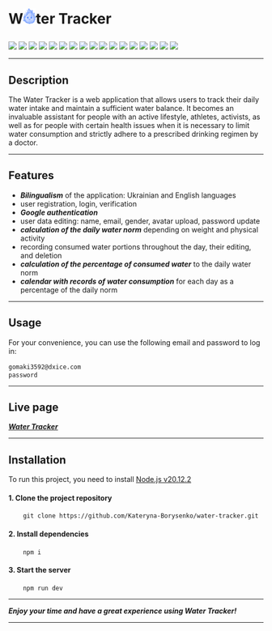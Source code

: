 # <p>W<img src="./public/logo.svg" width="25">ter Tracker</p>

<p>
    <a href="https://developer.mozilla.org/en-US/docs/Web/JavaScript"><img src="https://img.shields.io/badge/JavaScript-cyan" /></a>
    <a href="https://react.dev/"><img src="https://img.shields.io/badge/React-blue"  /></a>
    <a href="https://redux.js.org/"><img src="https://img.shields.io/badge/Redux-darkblue"  /></a>
    <a href="https://redux-toolkit.js.org/"><img src="https://img.shields.io/badge/reduxToolkit-steelblue" /></a>
    <a href="https://redux.js.org/usage/writing-logic-thunks"><img src="https://img.shields.io/badge/ReduxThunk-blue"  /></a>
    <a href="https://www.npmjs.com/package/cloudinary"><img src="https://img.shields.io/badge/cloudniry-cyan" /></a>
    <a href="https://axios-http.com/docs/intro"><img src="https://img.shields.io/badge/Axios-steelblue" /></a>
    <a href="https://www.npmjs.com/package/yup"><img src="https://img.shields.io/badge/Yup-darkblue"  /></a>
    <a href="https://ant.design/"><img src="https://img.shields.io/badge/Antd-blue"  /></a>
    <a href="https://www.npmjs.com/package/dayjs"><img src="https://img.shields.io/badge/dayjs-cyan" /></a>
    <a href="https://formik.org/docs/overview"><img src="https://img.shields.io/badge/formik-steelblue"  /></a>
    <a href="https://react.i18next.com/"><img src="https://img.shields.io/badge/reactI18next-darkblue" /></a>
    <a href="https://www.npmjs.com/package/redux-persist"><img src="https://img.shields.io/badge/reduxPersist-blue" /></a>
    <a href="https://www.npmjs.com/package/react-toastify"><img src="https://img.shields.io/badge/reactToastify-cyan"  /></a>
    <a href="https://www.npmjs.com/package/reselect"><img src="https://img.shields.io/badge/reselect-steelblue"  /></a>
    <a href="https://www.npmjs.com/package/react-spinners"><img src="https://img.shields.io/badge/reactSpinners-darkblue" /></a>
    <a href="https://www.npmjs.com/package/react-icons"><img src="https://img.shields.io/badge/reactIcons-blue"  /></a>
</p>

---

## Description

The Water Tracker is a web application that allows users to track their daily water intake and maintain a sufficient water balance. It becomes an invaluable assistant for people with an active lifestyle, athletes, activists, as well as for people with certain health issues when it is necessary to limit water consumption and strictly adhere to a prescribed drinking regimen by a doctor.

---

## Features

- **_Bilingualism_** of the application: Ukrainian and English languages
- user registration, login, verification
- **_Google authentication_**
- user data editing: name, email, gender, avatar upload, password update
- **_calculation of the daily water norm_** depending on weight and physical activity
- recording consumed water portions throughout the day, their editing, and deletion
- **_calculation of the percentage of consumed water_** to the daily water norm
- **_calendar with records of water consumption_** for each day as a percentage of the daily norm

---

## Usage

For your convenience, you can use the following email and password to log in:

```
gomaki3592@dxice.com
password
```

---

## Live page

**_<a href="water-tracker-pi.vercel.app">Water Tracker</a>_**

---

## Installation

To run this project, you need to install <a href="https://nodejs.org/en">Node.js v20.12.2</a>

#### 1. Clone the project repository

```
    git clone https://github.com/Kateryna-Borysenko/water-tracker.git
```

#### 2. Install dependencies

```
    npm i
```

#### 3. Start the server

```
    npm run dev
```

---

**_Enjoy your time and have a great experience using Water Tracker!_**

---
